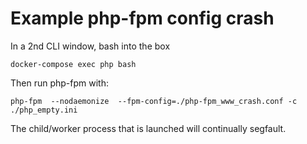 
# Example php-fpm config crash


In a 2nd CLI window, bash into the box

```
docker-compose exec php bash
``` 


Then run php-fpm with:

```
php-fpm  --nodaemonize  --fpm-config=./php-fpm_www_crash.conf -c ./php_empty.ini
```

The child/worker process that is launched will continually segfault.

